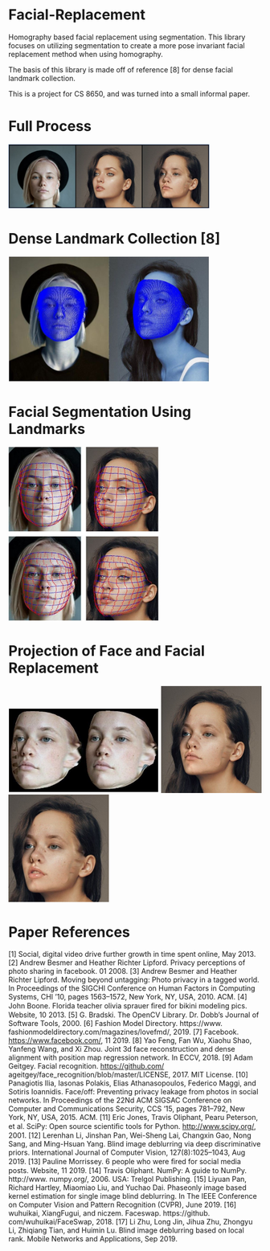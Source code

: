 # Facial-Replacement
Homography based facial replacement using segmentation. This library focuses on utilizing segmentation to create a more pose invariant facial replacement method when using homography.

The basis of this library is made off of reference [8] for dense facial landmark collection.

This is a project for CS 8650, and was turned into a small informal paper.

# Full Process
<img src="images/transformation_process.JPG" width="400" >


# Dense Landmark Collection [8]
<img src="images/face_dense.JPG" width="400" >


# Facial Segmentation Using Landmarks
<img src="images/all_face_segments.JPG" width="300" >


# Projection of Face and Facial Replacement
<img src="images/faces_changed.JPG" width="300" >



<img src="images/output2.jpg" width="200" >



<img src="images/output3.jpg" width="200" >


# Paper References
[1] Social, digital video drive further growth in time spent online, May 2013. 
[2] Andrew Besmer and Heather Richter Lipford. Privacy perceptions of photo sharing in facebook. 01 2008. 
[3] Andrew Besmer and Heather Richter Lipford. Moving beyond untagging: Photo privacy in a tagged world. In Proceedings of the SIGCHI Conference on Human Factors in Computing Systems, CHI ’10, pages 1563–1572, New York, NY, USA, 2010. ACM. 
[4] John Boone. Florida teacher olivia sprauer ﬁred for bikini modeling pics. Website, 10 2013. 
[5] G. Bradski. The OpenCV Library. Dr. Dobb’s Journal of Software Tools, 2000. 
[6] Fashion Model Directory. https://www. fashionmodeldirectory.com/magazines/lovefmd/, 2019. 
[7] Facebook. https://www.facebook.com/, 11 2019. 
[8] Yao Feng, Fan Wu, Xiaohu Shao, Yanfeng Wang, and Xi Zhou. Joint 3d face reconstruction and dense alignment with position map regression network. In ECCV, 2018. 
[9] Adam Geitgey. Facial recognition. https://github.com/ ageitgey/face_recognition/blob/master/LICENSE, 2017. MIT License. 
[10] Panagiotis Ilia, Iasonas Polakis, Elias Athanasopoulos, Federico Maggi, and Sotiris Ioannidis. Face/off: Preventing privacy leakage from photos in social networks. In Proceedings of the 22Nd ACM SIGSAC Conference on Computer and Communications Security, CCS ’15, pages 781–792, New York, NY, USA, 2015. ACM. 
[11] Eric Jones, Travis Oliphant, Pearu Peterson, et al. SciPy: Open source scientiﬁc tools for Python. http://www.scipy.org/, 2001.
[12] Lerenhan Li, Jinshan Pan, Wei-Sheng Lai, Changxin Gao, Nong Sang, and Ming-Hsuan Yang. Blind image deblurring via deep discriminative priors. International Journal of Computer Vision, 127(8):1025–1043, Aug 2019. 
[13] Pauline Morrissey. 6 people who were ﬁred for social media posts. Website, 11 2019. 
[14] Travis Oliphant. NumPy: A guide to NumPy. http://www. numpy.org/, 2006. USA: Trelgol Publishing. 
[15] Liyuan Pan, Richard Hartley, Miaomiao Liu, and Yuchao Dai. Phaseonly image based kernel estimation for single image blind deblurring. In The IEEE Conference on Computer Vision and Pattern Recognition (CVPR), June 2019. 
[16] wuhuikai, XiangFugui, and niczem. Faceswap. https://github. com/wuhuikai/FaceSwap, 2018. 
[17] Li Zhu, Long Jin, Jihua Zhu, Zhongyu Li, Zhiqiang Tian, and Huimin Lu. Blind image deblurring based on local rank. Mobile Networks and Applications, Sep 2019.
